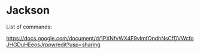 # Jackson

List of commands:

https://docs.google.com/document/d/1PXNfvWX4F9vImfOndhNsCfDVWcfoJHGDuHEeosJrppw/edit?usp=sharing
